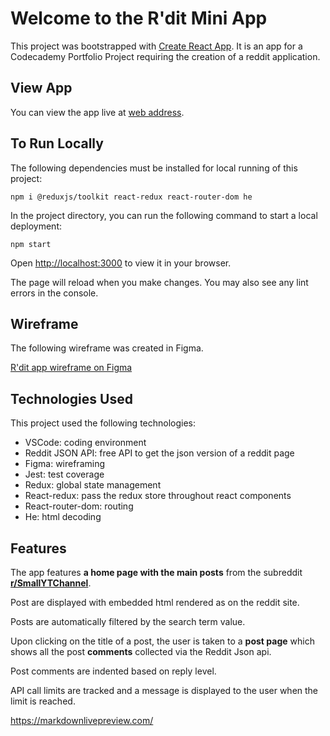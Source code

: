 # Welcome to the R'dit Mini App

This project was bootstrapped with [Create React App](https://github.com/facebook/create-react-app). It is an app for a Codecademy Portfolio Project requiring the creation of a reddit application.

## View App

You can view the app live at [web address]().

## To Run Locally

The following dependencies must be installed for local running of this project:

```terminal
npm i @reduxjs/toolkit react-redux react-router-dom he
```

In the project directory, you can run the following command to start a local deployment:

```terminal
npm start
```

Open [http://localhost:3000](http://localhost:3000) to view it in your browser.

The page will reload when you make changes. You may also see any lint errors in the console.

## Wireframe

The following wireframe was created in Figma.

[R'dit app wireframe on Figma](https://www.figma.com/proto/q3qgQUuMN1WKehqOD4fz9s/R'dit-Mini-Wireframe?node-id=2-2&p=f&t=FOeHOheM09Ij6K1U-1&scaling=min-zoom&content-scaling=fixed&page-id=0%3A1&starting-point-node-id=2%3A2)

## Technologies Used

This project used the following technologies:

- VSCode: coding environment
- Reddit JSON API: free API to get the json version of a reddit page
- Figma: wireframing
- Jest: test coverage
- Redux: global state management
- React-redux: pass the redux store throughout react components
- React-router-dom: routing
- He: html decoding

## Features

The app features **a home page with the main posts** from the subreddit **[r/SmallYTChannel](https://www.reddit.com/r/SmallYTChannel/)**.

Post are displayed with embedded html rendered as on the reddit site.

Posts are automatically filtered by the search term value.

Upon clicking on the title of a post, the user is taken to a **post page** which shows all the post **comments** collected via the Reddit Json api.

Post comments are indented based on reply level.

API call limits are tracked and a message is displayed to the user when the limit is reached.


https://markdownlivepreview.com/